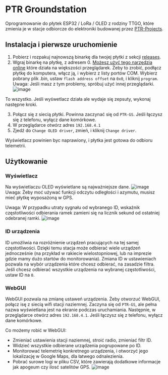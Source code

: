 # PTR Groundstation
Oprogramowanie do płytek ESP32 / LoRa / OLED z rodziny TTGO, które zmienia je w stacje odbiorcze do elektroniki budowanej przez [PTR-Projects](https://github.com/PTR-projects).
## Instalacja i pierwsze uruchomienie
1. Pobierz i rozpakuj najnowszą binarkę dla twojej płytki z sekcji [releases](https://github.com/PTR-projects/PTR_GroundStation_firmware/releases/latest).
2. Wgraj binarkę na płytkę, z adresem 0. [Możesz użyć tego narzędzia online](https://espressif.github.io/esptool-js/) które działa na większości przeglądarek.
Żeby to zrobić, podłącz płytkę do komputera, włącz ją, i wybierz z listy portów COM. Wybierz pobrany plik .bin, ustaw `flash address offset` na `0x0`, i kliknij `program`.
Uwaga: Jeśli masz z tym problemy, spróbuj użyć innej przeglądarki.
![image](https://github.com/user-attachments/assets/0a8ee731-6ea4-45b8-bbbe-b01a5d15f8f0)

   
To wszystko. Jeśli wyśwetlacz działa ale wydaje się zepsuty, wykonaj następne kroki.

3. Połącz się z siecią płytki. Powinna zaczynać się od `PTR-GS`. Jeśli łączysz się z telefonu, wyłącz dane komórkowe.
4. W przeglądarce otwórz adres `192.168.4.1`
5. Zjedź do `Change OLED driver`, zmień, i kliknij `Change driver`.

Wyświetlacz powinien byc naprawiony, i płytka jest gotowa do odbioru telemetrii.

## Użytkowanie
### Wyświetlacz
Na wyświetlaczu OLED wyświetlane są najważniejsze dane.
![image](https://github.com/user-attachments/assets/29279de8-3483-4a6a-8c66-add6b64d519e)
Uwaga: Żeby moć używać funkcji odczytu odległości i azymutu, musisz mieć płytkę wyposażoną w GPS.

Uwaga: W przypadku utraty sygnału od wybranego ID, wskaźnik częstotliwości odbierania ramek zamieni się na licznik sekund od ostatniej odebranej ramki.
![image](https://github.com/user-attachments/assets/2a844e23-0c5e-46e3-8cec-db363d5423bc)
### ID urządzenia
ID umożliwia na rozróżnienie urządzeń pracujących na tej samej częstotliwości. Dzięki temu stacja może odbierać wiele urządzeń jednocześnie (na przykład w rakiecie wielostopniowej, lub na imprezie gdzie mamy dużo startów do monitorowania).
Zmiana ID w ustawieniach pozwala na wybór urządzenia które chcesz odbierać, na zasadzie filtra. Jeśli chcesz odbierać wszystkie urządzenia na wybranej częstotliwości, ustaw ID na `0`.
### WebGUI
WebGUI pozwala na zmianę ustaweń urządzenia. Żeby otworzuć WebGUI, połącz isę z siecią wifi stacji naziemnej. Zaczyna się od `PTR-GS`, ale pełna nazwa wyświetlana jest na ekranie podczas uruchamiania.
Następnie, w przeglądarce otwórz adres `192.168.4.1`. Jeśli łączysz się z telefonu, wyłącz dane komórkowe.

Co możemy robić w WebGUI:
- Zmieniać ustawienia stacji naziemnej, stroić radio, zmieniać filtr ID.
- Widzieć wszystkie odbierane urządzenia pogrupowane po ID.
- Monitorować telemetrię konkretnego urządzenia, i otworzyć jego lokalizację w Google Maps, dla łatwego odnalezienia.
- Pobrać surowe logi w pliku CSV, które zawierają dodatkowe informacje jak apogeum czy ilosć satelitów GPS.
![image](https://github.com/user-attachments/assets/533af8c4-557c-4127-bcf6-4d2ef12ad76f)
